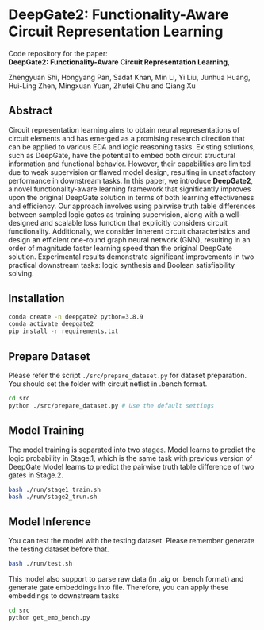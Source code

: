 # DeepGate2: Functionality-Aware Circuit Representation Learning

Code repository for the paper:  
**DeepGate2: Functionality-Aware Circuit Representation Learning**, 

Zhengyuan Shi, Hongyang Pan, Sadaf Khan, Min Li, Yi Liu, Junhua Huang, Hui-Ling Zhen, Mingxuan Yuan, Zhufei Chu and Qiang Xu

## Abstract 
Circuit representation learning aims to obtain neural representations of circuit elements and has emerged as a promising research direction that can be applied to various EDA and logic reasoning tasks. Existing solutions, such as DeepGate, have the potential to embed both circuit structural information and functional behavior. However, their capabilities are limited due to weak supervision or flawed model design, resulting in unsatisfactory performance in downstream tasks. In this paper, we introduce **DeepGate2**, a novel functionality-aware learning framework that significantly improves upon the original DeepGate solution in terms of both learning effectiveness and efficiency. Our approach involves using pairwise truth table differences between sampled logic gates as training supervision, along with a well-designed and scalable loss function that explicitly considers circuit functionality. Additionally, we consider inherent circuit characteristics and design an efficient one-round graph neural network (GNN), resulting in an order of magnitude faster learning speed than the original DeepGate solution. Experimental results demonstrate significant improvements in two practical downstream tasks: logic synthesis and Boolean satisfiability solving.

## Installation
```sh
conda create -n deepgate2 python=3.8.9
conda activate deepgate2
pip install -r requirements.txt
```

## Prepare Dataset 
Please refer the script `./src/prepare_dataset.py` for dataset preparation. You should set the folder with circuit netlist in .bench format. 
```sh
cd src
python ./src/prepare_dataset.py # Use the default settings
```

## Model Training 
The model training is separated into two stages. 
Model learns to predict the logic probability in Stage.1, which is the same task with previous version of DeepGate
Model learns to predict the pairwise truth table difference of two gates in Stage.2. 
```sh
bash ./run/stage1_train.sh
bash ./run/stage2_trun.sh
```
## Model Inference
You can test the model with the testing dataset. Please remember generate the testing dataset before that. 
```sh
bash ./run/test.sh
```

This model also support to parse raw data (in .aig or .bench format) and generate gate embeddings into file. Therefore, you can apply these embeddings to downstream tasks
```sh
cd src
python get_emb_bench.py
```


